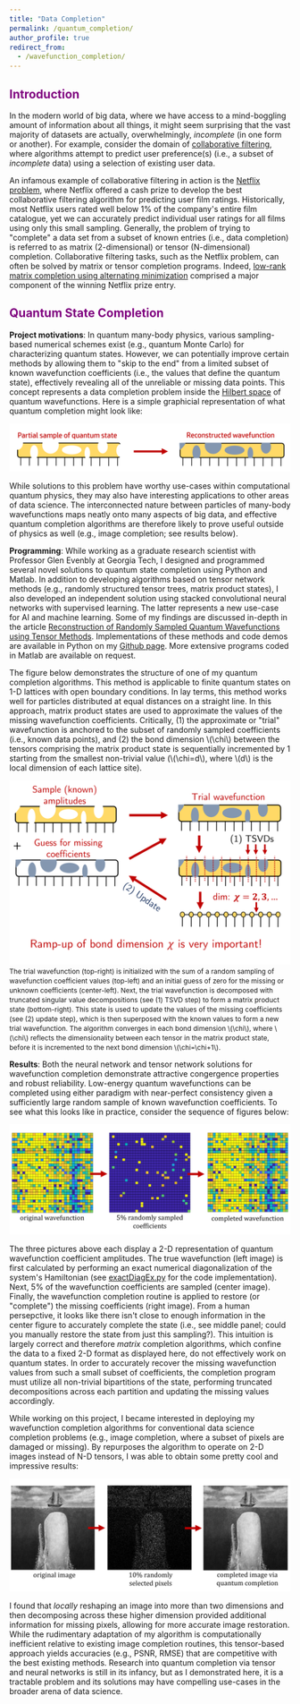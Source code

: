 ```yaml
---
title: "Data Completion"
permalink: /quantum_completion/
author_profile: true
redirect_from:
  - /wavefunction_completion/
---
```


## <span style="color: purple;"> Introduction </span>
In the modern world of big data, where we have access to a mind-boggling amount of information about all things, it might seem surprising that the vast majority of datasets are actually, overwhelmingly, *incomplete* (in one form or another). For example, consider the domain of [collaborative filtering](https://en.wikipedia.org/wiki/Collaborative_filtering), where algorithms attempt to predict user preference(s) (i.e., a subset of *incomplete* data) using a selection of existing user data.

An infamous example of collaborative filtering in action is the [Netflix problem](https://en.wikipedia.org/wiki/Netflix_Prize), where Netflix offered a cash prize to develop the best collaborative filtering algorithm for predicting user film ratings. Historically, most Netflix users rated well below 1% of the company's entire film catalogue, yet we can accurately predict individual user ratings for all films using only this small sampling. Generally, the problem of trying to "complete" a data set from a subset of known entries (i.e., data completion) is referred to as matrix (2-dimensional) or tensor (N-dimensional) completion. Collaborative filtering tasks, such as the Netflix problem, can often be solved by matrix or tensor completion programs. Indeed, [low-rank matrix completion using alternating minimization](https://arxiv.org/pdf/1212.0467) comprised a major component of the winning Netflix prize entry.

## <span style="color: purple;"> Quantum State Completion </span>
**Project motivations**: In quantum many-body physics, various sampling-based numerical schemes exist (e.g., quantum Monte Carlo) for characterizing quantum states. However, we can potentially improve certain methods by allowing them to "skip to the end" from a limited subset of known wavefunction coefficients (i.e., the values that define the quantum state), effectively revealing all of the unreliable or missing data points. This concept represents a data completion problem inside the [Hilbert space](https://mathworld.wolfram.com/HilbertSpace.html) of quantum wavefunctions. Here is a simple graphicial representation of what quantum completion might look like:

![Quantum State Completion Visual](../files/quantum/quantum_completion_visual.png)

While solutions to this problem have worthy use-cases within computational quantum physics, they may also have interesting applications to other areas of data science. The interconnected nature between particles of many-body wavefunctions maps neatly onto many aspects of big data, and effective quantum completion algorithms are therefore likely to prove useful outside of physics as well (e.g., image completion; see results below).

**Programming**: While working as a graduate research scientist with Professor Glen Evenbly at Georgia Tech, I designed and programmed several novel solutions to quantum state completion using Python and Matlab. In addition to developing algorithms based on tensor network methods (e.g., randomly structured tensor trees, matrix product states), I also developed an independent solution using stacked convolutional neural networks with supervised learning. The latter represents a new use-case for AI and machine learning. Some of my findings are discussed in-depth in the article [Reconstruction of Randomly Sampled Quantum Wavefunctions using Tensor Methods](https://arxiv.org/abs/2310.01628). Implementations of these methods and code demos are available in Python on my [Github page](https://github.com/astahl3). More extensive programs coded in Matlab are available on request.

The figure below demonstrates the structure of one of my quantum completion algorithms. This method is applicable to finite quantum states on 1-D lattices with open boundary conditions. In lay terms, this method works well for particles distributed at equal distances on a straight line. In this approach, matrix product states are used to approximate the values of the missing wavefunction coefficients. Critically, (1) the approximate or "trial" wavefunction is anchored to the subset of randomly sampled coefficients (i.e., known data points), and (2) the bond dimension \\(\chi\\) between the tensors comprising the matrix product state is sequentially incremented by 1 starting from the smallest non-trivial value (\\(\chi=d\\), where \\(d\\) is the local dimension of each lattice site).

![Truncated MPS Completion Visual](../files/quantum/truncated_mps_completion.png)
<span style="font-size: 12px; color=grey">The trial wavefunction (top-right) is initialized with the sum of a random sampling of wavefunction coefficient values (top-left) and an initial guess of zero for the missing or unknown coefficients (center-left). Next, the trial wavefunction is decomposed with truncated singular value decompositions (see (1) TSVD step) to form a matrix product state (bottom-right). This state is used to update the values of the missing coefficients (see (2) update step), which is then superposed with the known values to form a new trial wavefunction. The algorithm converges in each bond dimension \\(\chi\\), where \\(\chi\\) reflects the dimensionality between each tensor in the matrix product state, before it is incremented to the next bond dimension \\(\chi=\chi+1\\).</span>

**Results**: Both the neural network and tensor network solutions for wavefunction completion demonstrate attractive congergence properties and robust reliability. Low-energy quantum wavefunctions can be completed using either paradigm with near-perfect consistency given a sufficiently large random sample of known wavefunction coefficients. To see what this looks like in practice, consider the sequence of figures below:

![2-D Quantum Completion Visual](../files/quantum/wavefunction_completion_example.png)

The three pictures above each display a 2-D representation of quantum wavefunction coefficient amplitudes. The true wavefunction (left image) is first calculated by performing an exact numerical diagonalization of the system's Hamiltonian (see [exactDiagEx.py](https://github.com/astahl3/wavefunction_completion/blob/main/exactDiagEx.py) for the code implementation). Next, 5% of the wavefunction coefficients are sampled (center image). Finally, the wavefunction completion routine is applied to restore (or "complete") the missing coefficients (right image). From a human persepctive, it looks like there isn't close to enough information in the center figure to accurately complete the state (i.e., see middle panel; could you manually restore the state from just this sampling?). This intuition is largely correct and therefore *matrix* completion algorithms, which confine the data to a fixed 2-D format as displayed here, do not effectively work on quantum states. In order to accurately recover the missing wavefunction values from such a small subset of coefficients, the completion program must utilize all non-trivial bipartitions of the state, performing truncated decompositions across each partition and updating the missing values accordingly.

While working on this project, I became interested in deploying my wavefunction completion algorithms for conventional data science completion problems (e.g., image  completion, where a subset of pixels are damaged or missing). By repurposes the algorithm to operate on 2-D images instead of N-D tensors, I was able to obtain some pretty cool and impressive results:

![2-D Image Completion Visual](../files/quantum/image_completion_example.png)

I found that *locally* reshaping an image into more than two dimensions and then decomposing across these higher dimension provided additional information for missing pixels, allowing for more accurate image restoration. While the rudimentary adaptation of my algorithm is computationally inefficient relative to existing image completion routines, this tensor-based approach yields accuracies (e.g., PSNR, RMSE) that are competitive with the best existing methods. Research into quantum completion via tensor and neural networks is still in its infancy, but as I demonstrated here, it is a tractable problem and its solutions may have compelling use-cases in the broader arena of data science.